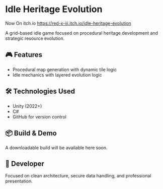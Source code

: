 # Idle Heritage Evolution
Now On itch.io 
https://red-x-iii.itch.io/idle-heritage-evolution


A grid-based idle game focused on procedural heritage development and strategic resource evolution.

## 🎮 Features
- Procedural map generation with dynamic tile logic
- Idle mechanics with layered evolution logic

## 🛠️ Technologies Used
- Unity (2022+)
- C#
- GitHub for version control

## 📦 Build & Demo
A downloadable build will be available here soon.  

## 👤 Developer
Focused on clean architecture, secure data handling, and professional presentation.
